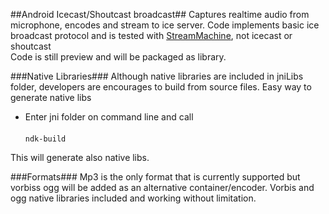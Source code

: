 ##Android Icecast/Shoutcast broadcast##
Captures realtime audio from microphone, encodes and stream to ice server. 
Code implements basic ice broadcast protocol and is tested with <a href="https://github.com/StreamMachine/StreamMachine">StreamMachine</a>, not icecast or shoutcast
<br>
Code is still preview and will be packaged as library.

###Native Libraries###
Although native libraries are included in jniLibs folder, developers are encourages to build from source files. Easy way to generate native libs<br>
* Enter jni folder on command line and call<br><br>
<code>ndk-build</code>

This will generate also native libs.

###Formats###
Mp3 is the only format that is currently supported but vorbiss ogg will be added as an alternative container/encoder. Vorbis and ogg native libraries included and working without limitation.


